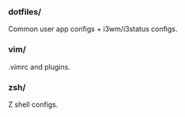 ### dotfiles/
Common user app configs + i3wm/i3status configs.

### vim/
.vimrc and plugins.

### zsh/
Z shell configs.
